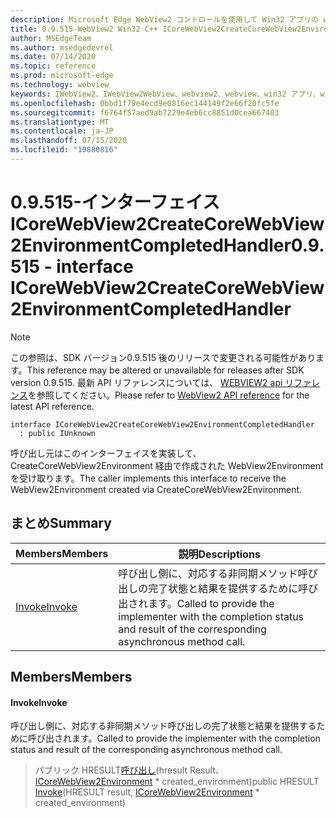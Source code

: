 ```yaml
---
description: Microsoft Edge WebView2 コントロールを使用して Win32 アプリの web コンテンツをホストする
title: 0.9.515-WebView2 Win32 C++ ICoreWebView2CreateCoreWebView2EnvironmentCompletedHandler
author: MSEdgeTeam
ms.author: msedgedevrel
ms.date: 07/14/2020
ms.topic: reference
ms.prod: microsoft-edge
ms.technology: webview
keywords: IWebView2、IWebView2WebView、webview2、webview、win32 アプリ、win32、edge、ICoreWebView2、ICoreWebView2Controller、browser control、edge html
ms.openlocfilehash: 0bbd1f79e4ecd9e0816ec144149f2e66f20fc5fe
ms.sourcegitcommit: f6764f57aed9ab7229e4eb6cc8851d0cea667403
ms.translationtype: MT
ms.contentlocale: ja-JP
ms.lasthandoff: 07/15/2020
ms.locfileid: "10880816"
---
```

# <span data-ttu-id="5ec9c-104">0.9.515-インターフェイス ICoreWebView2CreateCoreWebView2EnvironmentCompletedHandler</span><span class="sxs-lookup"><span data-stu-id="5ec9c-104">0.9.515 - interface ICoreWebView2CreateCoreWebView2EnvironmentCompletedHandler</span></span> 

> [!NOTE]
> <span data-ttu-id="5ec9c-105">この参照は、SDK バージョン0.9.515 後のリリースで変更される可能性があります。</span><span class="sxs-lookup"><span data-stu-id="5ec9c-105">This reference may be altered or unavailable for releases after SDK version 0.9.515.</span></span> <span data-ttu-id="5ec9c-106">最新 API リファレンスについては、 [WEBVIEW2 api リファレンス](../../../webview2-api-reference.md)を参照してください。</span><span class="sxs-lookup"><span data-stu-id="5ec9c-106">Please refer to [WebView2 API reference](../../../webview2-api-reference.md) for the latest API reference.</span></span>

```
interface ICoreWebView2CreateCoreWebView2EnvironmentCompletedHandler
  : public IUnknown
```

<span data-ttu-id="5ec9c-107">呼び出し元はこのインターフェイスを実装して、CreateCoreWebView2Environment 経由で作成された WebView2Environment を受け取ります。</span><span class="sxs-lookup"><span data-stu-id="5ec9c-107">The caller implements this interface to receive the WebView2Environment created via CreateCoreWebView2Environment.</span></span>

## <span data-ttu-id="5ec9c-108">まとめ</span><span class="sxs-lookup"><span data-stu-id="5ec9c-108">Summary</span></span>

 <span data-ttu-id="5ec9c-109">Members</span><span class="sxs-lookup"><span data-stu-id="5ec9c-109">Members</span></span>                        | <span data-ttu-id="5ec9c-110">説明</span><span class="sxs-lookup"><span data-stu-id="5ec9c-110">Descriptions</span></span>
--------------------------------|---------------------------------------------
[<span data-ttu-id="5ec9c-111">Invoke</span><span class="sxs-lookup"><span data-stu-id="5ec9c-111">Invoke</span></span>](#invoke) | <span data-ttu-id="5ec9c-112">呼び出し側に、対応する非同期メソッド呼び出しの完了状態と結果を提供するために呼び出されます。</span><span class="sxs-lookup"><span data-stu-id="5ec9c-112">Called to provide the implementer with the completion status and result of the corresponding asynchronous method call.</span></span>

## <span data-ttu-id="5ec9c-113">Members</span><span class="sxs-lookup"><span data-stu-id="5ec9c-113">Members</span></span>

#### <span data-ttu-id="5ec9c-114">Invoke</span><span class="sxs-lookup"><span data-stu-id="5ec9c-114">Invoke</span></span> 

<span data-ttu-id="5ec9c-115">呼び出し側に、対応する非同期メソッド呼び出しの完了状態と結果を提供するために呼び出されます。</span><span class="sxs-lookup"><span data-stu-id="5ec9c-115">Called to provide the implementer with the completion status and result of the corresponding asynchronous method call.</span></span>

> <span data-ttu-id="5ec9c-116">パブリック HRESULT[呼び出し](#invoke)(hresult Result、 [ICoreWebView2Environment](icorewebview2environment.md) \* created_environment)</span><span class="sxs-lookup"><span data-stu-id="5ec9c-116">public HRESULT [Invoke](#invoke)(HRESULT result, [ICoreWebView2Environment](icorewebview2environment.md) \* created_environment)</span></span>

